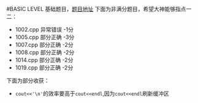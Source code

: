 #BASIC LEVEL
基础题目，[题目地址](https://www.patest.cn/contests/pat-b-practise)
下面为非满分题目，希望大神能够指点一二：

 - 1002.cpp  异常错误  -1分
 - 1005.cpp  部分正确  -3分
 - 1007.cpp  部分正确  -2分
 - 1008.cpp  部分正确  -2分
 - 1014.cpp  部分正确  -2分
 - 1019.cpp  部分正确  -2分

下面为部分收获：
 - `cout<<'\n'`的效率要高于`cout<<endl`,因为`cout<<endl`刷新缓冲区